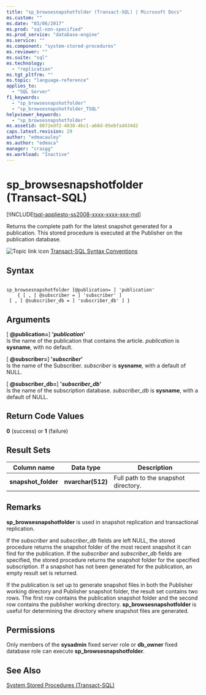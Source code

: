 ```yaml
---
title: "sp_browsesnapshotfolder (Transact-SQL) | Microsoft Docs"
ms.custom: ""
ms.date: "03/06/2017"
ms.prod: "sql-non-specified"
ms.prod_service: "database-engine"
ms.service: ""
ms.component: "system-stored-procedures"
ms.reviewer: ""
ms.suite: "sql"
ms.technology: 
  - "replication"
ms.tgt_pltfrm: ""
ms.topic: "language-reference"
applies_to: 
  - "SQL Server"
f1_keywords: 
  - "sp_browsesnapshotfolder"
  - "sp_browsesnapshotfolder_TSQL"
helpviewer_keywords: 
  - "sp_browsesnapshotfolder"
ms.assetid: 0872edf2-4038-4bc1-a68d-05ebfad434d2
caps.latest.revision: 29
author: "edmacauley"
ms.author: "edmaca"
manager: "craigg"
ms.workload: "Inactive"
---
```

# sp_browsesnapshotfolder (Transact-SQL)
[!INCLUDE[tsql-appliesto-ss2008-xxxx-xxxx-xxx-md](../../includes/tsql-appliesto-ss2008-xxxx-xxxx-xxx-md.md)]

  Returns the complete path for the latest snapshot generated for a publication. This stored procedure is executed at the Publisher on the publication database.  
  
 ![Topic link icon](../../database-engine/configure-windows/media/topic-link.gif "Topic link icon") [Transact-SQL Syntax Conventions](../../t-sql/language-elements/transact-sql-syntax-conventions-transact-sql.md)  
  
## Syntax  
  
```  
  
sp_browsesnapshotfolder [@publication= ] 'publication'  
    { [ , [ @subscriber = ] 'subscriber' ]  
 [ , [ @subscriber_db = ] 'subscriber_db' ] }  
```  
  
## Arguments  
 [ **@publication=**] **'***publication***'**  
 Is the name of the publication that contains the article. *publication* is **sysname**, with no default.  
  
 [ **@subscriber=**] **'***subscriber***'**  
 Is the name of the Subscriber. *subscriber* is **sysname**, with a default of NULL.  
  
 [ **@subscriber_db=**] **'***subscriber_db***'**  
 Is the name of the subscription database. *subscriber_db* is **sysname**, with a default of NULL.  
  
## Return Code Values  
 **0** (success) or **1** (failure)  
  
## Result Sets  
  
|Column name|Data type|Description|  
|-----------------|---------------|-----------------|  
|**snapshot_folder**|**nvarchar(512)**|Full path to the snapshot directory.|  
  
## Remarks  
 **sp_browsesnapshotfolder** is used in snapshot replication and transactional replication.  
  
 If the *subscriber* and *subscriber_db* fields are left NULL, the stored procedure returns the snapshot folder of the most recent snapshot it can find for the publication. If the *subscriber* and *subscriber_db* fields are specified, the stored procedure returns the snapshot folder for the specified subscription. If a snapshot has not been generated for the publication, an empty result set is returned.  
  
 If the publication is set up to generate snapshot files in both the Publisher working directory and Publisher snapshot folder, the result set contains two rows. The first row contains the publication snapshot folder and the second row contains the publisher working directory. **sp_browsesnapshotfolder** is useful for determining the directory where snapshot files are generated.  
  
## Permissions  
 Only members of the **sysadmin** fixed server role or **db_owner** fixed database role can execute **sp_browsesnapshotfolder**.  
  
## See Also  
 [System Stored Procedures &#40;Transact-SQL&#41;](../../relational-databases/system-stored-procedures/system-stored-procedures-transact-sql.md)  
  
  
